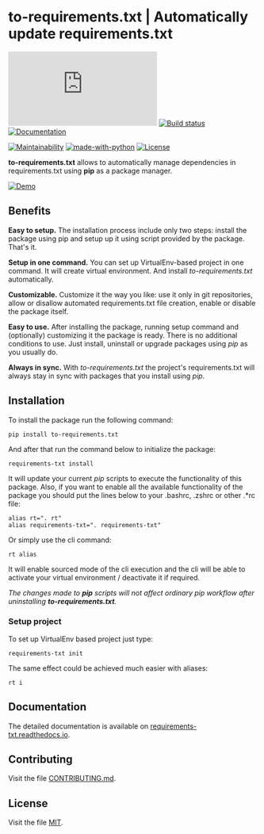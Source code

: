# to-requirements.txt | Automatically update requirements.txt 

[![PyPI release](https://img.shields.io/pypi/v/to-requirements.txt)](https://pypi.org/project/to-requirements.txt/)
[![Build status](https://github.com/VoIlAlex/requirements-txt/actions/workflows/publish-to-pypi.yml/badge.svg)](https://github.com/VoIlAlex/requirements-txt/actions/workflows/publish-to-pypi.yml/badge.svg)
[![Documentation](https://img.shields.io/readthedocs/requirements-txt)](https://requirements-txt.readthedocs.io/en/latest/)


[![Maintainability](https://img.shields.io/maintenance/yes/2022)](https://img.shields.io/maintenance/yes/2022)
[![made-with-python](https://img.shields.io/badge/Made%20with-Python-1f425f.svg)](https://www.python.org/)
[![License](https://img.shields.io/github/license/VoIlAlex/requirements-txt)](https://github.com/VoIlAlex/requirements-txt/blob/master/LICENSE.md)

[//]: # ([![Downloads]&#40;https://static.pepy.tech/personalized-badge/to-requirements.txt?period=total&units=international_system&left_color=grey&right_color=green&left_text=Downloads&#41;]&#40;https://pepy.tech/project/appdata&#41;)

[//]: # ([![Linux]&#40;https://svgshare.com/i/Zhy.svg&#41;]&#40;https://svgshare.com/i/Zhy.svg&#41;)

[//]: # ([![Windows]&#40;https://svgshare.com/i/ZhY.svg&#41;]&#40;https://svgshare.com/i/ZhY.svg&#41;)

[//]: # ([![macOS]&#40;https://svgshare.com/i/ZjP.svg&#41;]&#40;https://svgshare.com/i/ZjP.svg&#41;)

**to-requirements.txt** allows to automatically manage dependencies in requirements.txt using **pip** as a package manager.


[![Demo](https://media.giphy.com/media/y9dUiCm2SwaU8qR0eD/giphy.gif)](https://media.giphy.com/media/y9dUiCm2SwaU8qR0eD/giphy.gif)


## Benefits

**Easy to setup.**
The installation process include only two steps: install the package using pip
and setup up it using script provided by the package. That's it.

**Setup in one command.**
You can set up VirtualEnv-based project in one command. It will create virtual environment.
And install *to-requirements.txt* automatically.

**Customizable.**
Customize it the way you like: use it only in git repositories, allow or disallow
automated requirements.txt file creation, enable or disable the package itself.

**Easy to use.**
After installing the package, running setup command and (optionally) customizing it
the package is ready. There is no additional conditions to use. Just install,
uninstall or upgrade packages using *pip* as you usually do.

**Always in sync.**
With *to-requirements.txt* the project's requirements.txt will always stay in sync
with packages that you install using *pip*.


## Installation


To install the package run the following command:

```shell
pip install to-requirements.txt
```
    

And after that run the command below to initialize the package:

```shell
requirements-txt install
```

It will update your current *pip* scripts to execute the functionality of
this package. Also, if you want to enable all the available functionality of
the package you should put the lines below to your .bashrc, .zshrc or other 
.*rc file:

```shell
alias rt=". rt"
alias requirements-txt=". requirements-txt"
```

Or simply use the cli command:

```shell
rt alias
```

It will enable sourced mode of the cli execution and the cli will be able 
to activate your virtual environment / deactivate it if required.

*The changes made to **pip** scripts will not affect ordinary *pip* workflow after
uninstalling **to-requirements.txt**.*

### Setup project

To set up VirtualEnv based project just type:
```shell
requirements-txt init
```

The same effect could be achieved much easier with aliases:
```shell
rt i
```

## Documentation

The detailed documentation is available on
[requirements-txt.readthedocs.io](https://requirements-txt.readthedocs.io/en/latest/index.html).

## Contributing

Visit the file [CONTRIBUTING.md](CONTRIBUTING.md).

## License

Visit the file [MIT](LICENSE.md).
